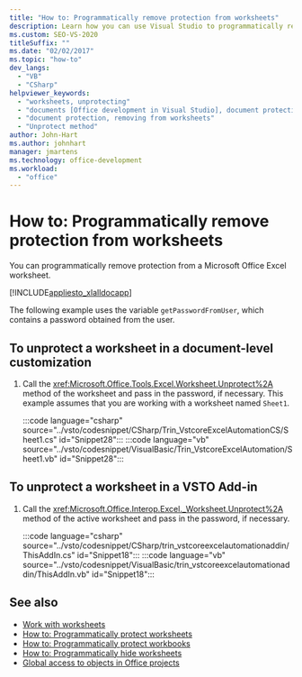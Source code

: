```yaml
---
title: "How to: Programmatically remove protection from worksheets"
description: Learn how you can use Visual Studio to programmatically remove protection from a Microsoft Excel worksheet.
ms.custom: SEO-VS-2020
titleSuffix: ""
ms.date: "02/02/2017"
ms.topic: "how-to"
dev_langs:
  - "VB"
  - "CSharp"
helpviewer_keywords:
  - "worksheets, unprotecting"
  - "documents [Office development in Visual Studio], document protection"
  - "document protection, removing from worksheets"
  - "Unprotect method"
author: John-Hart
ms.author: johnhart
manager: jmartens
ms.technology: office-development
ms.workload:
  - "office"
---
```

# How to: Programmatically remove protection from worksheets
  You can programmatically remove protection from a Microsoft Office Excel worksheet.

 [!INCLUDE[appliesto_xlalldocapp](../vsto/includes/appliesto-xlalldocapp-md.md)]

 The following example uses the variable `getPasswordFromUser`, which contains a password obtained from the user.

## To unprotect a worksheet in a document-level customization

1. Call the <xref:Microsoft.Office.Tools.Excel.Worksheet.Unprotect%2A> method of the worksheet and pass in the password, if necessary. This example assumes that you are working with a worksheet named `Sheet1`.

     :::code language="csharp" source="../vsto/codesnippet/CSharp/Trin_VstcoreExcelAutomationCS/Sheet1.cs" id="Snippet28":::
     :::code language="vb" source="../vsto/codesnippet/VisualBasic/Trin_VstcoreExcelAutomation/Sheet1.vb" id="Snippet28":::

## To unprotect a worksheet in a VSTO Add-in

1. Call the <xref:Microsoft.Office.Interop.Excel._Worksheet.Unprotect%2A> method of the active worksheet and pass in the password, if necessary.

     :::code language="csharp" source="../vsto/codesnippet/CSharp/trin_vstcoreexcelautomationaddin/ThisAddIn.cs" id="Snippet18":::
     :::code language="vb" source="../vsto/codesnippet/VisualBasic/trin_vstcoreexcelautomationaddin/ThisAddIn.vb" id="Snippet18":::

## See also
- [Work with worksheets](../vsto/working-with-worksheets.md)
- [How to: Programmatically protect worksheets](../vsto/how-to-programmatically-protect-worksheets.md)
- [How to: Programmatically protect workbooks](../vsto/how-to-programmatically-protect-workbooks.md)
- [How to: Programmatically hide worksheets](../vsto/how-to-programmatically-hide-worksheets.md)
- [Global access to objects in Office projects](../vsto/global-access-to-objects-in-office-projects.md)
